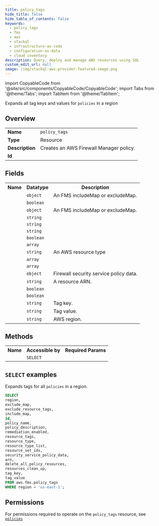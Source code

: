 ```yaml
---
title: policy_tags
hide_title: false
hide_table_of_contents: false
keywords:
  - policy_tags
  - fms
  - aws
  - stackql
  - infrastructure-as-code
  - configuration-as-data
  - cloud inventory
description: Query, deploy and manage AWS resources using SQL
custom_edit_url: null
image: /img/stackql-aws-provider-featured-image.png
---
```


import CopyableCode from '@site/src/components/CopyableCode/CopyableCode';
import Tabs from '@theme/Tabs';
import TabItem from '@theme/TabItem';

Expands all tag keys and values for <code>policies</code> in a region

## Overview
<table>
<tbody>
<tr><td><b>Name</b></td><td><code>policy_tags</code></td></tr>
<tr><td><b>Type</b></td><td>Resource</td></tr>
<tr><td><b>Description</b></td><td>Creates an AWS Firewall Manager policy.</td></tr>
<tr><td><b>Id</b></td><td><CopyableCode code="aws.fms.policy_tags" /></td></tr>
</tbody>
</table>

## Fields
<table>
<tbody>
<tr><th>Name</th><th>Datatype</th><th>Description</th></tr><tr><td><CopyableCode code="exclude_map" /></td><td><code>object</code></td><td>An FMS includeMap or excludeMap.</td></tr>
<tr><td><CopyableCode code="exclude_resource_tags" /></td><td><code>boolean</code></td><td></td></tr>
<tr><td><CopyableCode code="include_map" /></td><td><code>object</code></td><td>An FMS includeMap or excludeMap.</td></tr>
<tr><td><CopyableCode code="id" /></td><td><code>string</code></td><td></td></tr>
<tr><td><CopyableCode code="policy_name" /></td><td><code>string</code></td><td></td></tr>
<tr><td><CopyableCode code="policy_description" /></td><td><code>string</code></td><td></td></tr>
<tr><td><CopyableCode code="remediation_enabled" /></td><td><code>boolean</code></td><td></td></tr>
<tr><td><CopyableCode code="resource_tags" /></td><td><code>array</code></td><td></td></tr>
<tr><td><CopyableCode code="resource_type" /></td><td><code>string</code></td><td>An AWS resource type</td></tr>
<tr><td><CopyableCode code="resource_type_list" /></td><td><code>array</code></td><td></td></tr>
<tr><td><CopyableCode code="resource_set_ids" /></td><td><code>array</code></td><td></td></tr>
<tr><td><CopyableCode code="security_service_policy_data" /></td><td><code>object</code></td><td>Firewall security service policy data.</td></tr>
<tr><td><CopyableCode code="arn" /></td><td><code>string</code></td><td>A resource ARN.</td></tr>
<tr><td><CopyableCode code="delete_all_policy_resources" /></td><td><code>boolean</code></td><td></td></tr>
<tr><td><CopyableCode code="resources_clean_up" /></td><td><code>boolean</code></td><td></td></tr>
<tr><td><CopyableCode code="tag_key" /></td><td><code>string</code></td><td>Tag key.</td></tr>
<tr><td><CopyableCode code="tag_value" /></td><td><code>string</code></td><td>Tag value.</td></tr>
<tr><td><CopyableCode code="region" /></td><td><code>string</code></td><td>AWS region.</td></tr>
</tbody>
</table>

## Methods

<table>
<tbody>
  <tr>
    <th>Name</th>
    <th>Accessible by</th>
    <th>Required Params</th>
  </tr>
  <tr>
    <td><CopyableCode code="list_resources" /></td>
    <td><code>SELECT</code></td>
    <td><CopyableCode code="region" /></td>
  </tr>
</tbody>
</table>

## `SELECT` examples
Expands tags for all <code>policies</code> in a region.
```sql
SELECT
region,
exclude_map,
exclude_resource_tags,
include_map,
id,
policy_name,
policy_description,
remediation_enabled,
resource_tags,
resource_type,
resource_type_list,
resource_set_ids,
security_service_policy_data,
arn,
delete_all_policy_resources,
resources_clean_up,
tag_key,
tag_value
FROM aws.fms.policy_tags
WHERE region = 'us-east-1';
```


## Permissions

For permissions required to operate on the <code>policy_tags</code> resource, see <a href="/services/fms/policies/#permissions"><code>policies</code></a>


